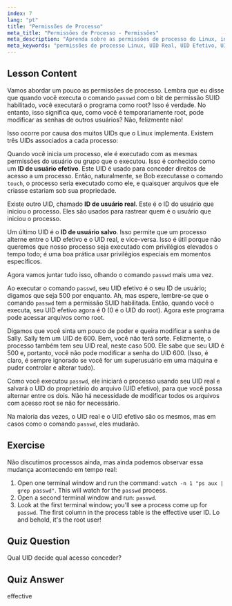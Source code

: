 ```yaml
---
index: 7
lang: "pt"
title: "Permissões de Processo"
meta_title: "Permissões de Processo - Permissões"
meta_description: "Aprenda sobre as permissões de processo do Linux, incluindo IDs de Usuário Real, Efetivo e Salvo. Entenda como os UIDs impactam a segurança e a execução de comandos. Comece a aprender hoje!"
meta_keywords: "permissões de processo Linux, UID Real, UID Efetivo, UID Salvo, segurança Linux, comando passwd, tutorial Linux, Linux para iniciantes"
---
```


## Lesson Content

Vamos abordar um pouco as permissões de processo. Lembra que eu disse que quando você executa o comando `passwd` com o bit de permissão SUID habilitado, você executará o programa como root? Isso é verdade. No entanto, isso significa que, como você é temporariamente root, pode modificar as senhas de outros usuários? Não, felizmente não!

Isso ocorre por causa dos muitos UIDs que o Linux implementa. Existem três UIDs associados a cada processo:

Quando você inicia um processo, ele é executado com as mesmas permissões do usuário ou grupo que o executou. Isso é conhecido como um **ID de usuário efetivo**. Este UID é usado para conceder direitos de acesso a um processo. Então, naturalmente, se Bob executasse o comando `touch`, o processo seria executado como ele, e quaisquer arquivos que ele criasse estariam sob sua propriedade.

Existe outro UID, chamado **ID de usuário real**. Este é o ID do usuário que iniciou o processo. Eles são usados para rastrear quem é o usuário que iniciou o processo.

Um último UID é o **ID de usuário salvo**. Isso permite que um processo alterne entre o UID efetivo e o UID real, e vice-versa. Isso é útil porque não queremos que nosso processo seja executado com privilégios elevados o tempo todo; é uma boa prática usar privilégios especiais em momentos específicos.

Agora vamos juntar tudo isso, olhando o comando `passwd` mais uma vez.

Ao executar o comando `passwd`, seu UID efetivo é o seu ID de usuário; digamos que seja 500 por enquanto. Ah, mas espere, lembre-se que o comando `passwd` tem a permissão SUID habilitada. Então, quando você o executa, seu UID efetivo agora é 0 (0 é o UID do root). Agora este programa pode acessar arquivos como root.

Digamos que você sinta um pouco de poder e queira modificar a senha de Sally. Sally tem um UID de 600. Bem, você não terá sorte. Felizmente, o processo também tem seu UID real, neste caso 500. Ele sabe que seu UID é 500 e, portanto, você não pode modificar a senha do UID 600. (Isso, é claro, é sempre ignorado se você for um superusuário em uma máquina e puder controlar e alterar tudo).

Como você executou `passwd`, ele iniciará o processo usando seu UID real e salvará o UID do proprietário do arquivo (UID efetivo), para que você possa alternar entre os dois. Não há necessidade de modificar todos os arquivos com acesso root se não for necessário.

Na maioria das vezes, o UID real e o UID efetivo são os mesmos, mas em casos como o comando `passwd`, eles mudarão.

## Exercise

Não discutimos processos ainda, mas ainda podemos observar essa mudança acontecendo em tempo real:

1. Open one terminal window and run the command: `watch -n 1 "ps aux | grep passwd"`. This will watch for the `passwd` process.
2. Open a second terminal window and run: `passwd`.
3. Look at the first terminal window; you'll see a process come up for `passwd`. The first column in the process table is the effective user ID. Lo and behold, it's the root user!

## Quiz Question

Qual UID decide qual acesso conceder?

## Quiz Answer

effective
